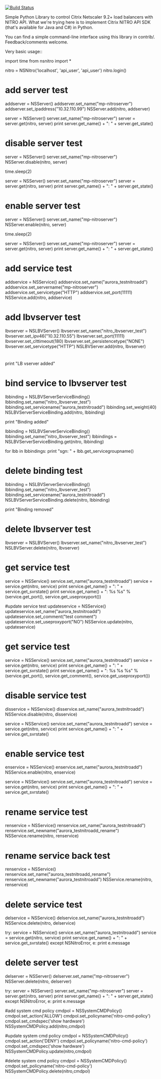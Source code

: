 [![Build Status](https://travis-ci.org/robison/nsnitro.svg?branch=master)](https://travis-ci.org/robison/nsnitro)


Simple Python Library to control Citrix Netscaler 9.2+ load balancers with NITRO API.
What we're trying here is to implement Citrix NITRO API SDK (that's available for Java and C#) in Python.

You can find a simple command-line interface using this library in contrib/.
Feedback/comments welcome.

Very basic usage::

import time
from nsnitro import *

nitro = NSNitro('localhost', 'api_user', 'api_user')
nitro.login()

# add server test
addserver = NSServer()
addserver.set_name("mp-nitroserver")
addserver.set_ipaddress("10.32.110.99")
NSServer.add(nitro, addserver)

server = NSServer()
server.set_name("mp-nitroserver")
server = server.get(nitro, server)
print server.get_name() + ": " + server.get_state()

# disable server test
server = NSServer()
server.set_name("mp-nitroserver")
NSServer.disable(nitro, server)

time.sleep(2)

server = NSServer()
server.set_name("mp-nitroserver")
server = server.get(nitro, server)
print server.get_name() + ": " + server.get_state()


# enable server test
server = NSServer()
server.set_name("mp-nitroserver")
NSServer.enable(nitro, server)

time.sleep(2)

server = NSServer()
server.set_name("mp-nitroserver")
server = server.get(nitro, server)
print server.get_name() + ": " + server.get_state()

# add service test

addservice = NSService()
addservice.set_name("aurora_testnitroadd")
addservice.set_servername("mp-nitroserver")
addservice.set_servicetype("HTTP")
addservice.set_port(11111)
NSService.add(nitro, addservice)

# add lbvserver test
lbvserver = NSLBVServer()
lbvserver.set_name("nitro_lbvserver_test")
lbvserver.set_ipv46("10.32.110.55")
lbvserver.set_port(11111)
lbvserver.set_clttimeout(180)
lbvserver.set_persistencetype("NONE")
lbvserver.set_servicetype("HTTP")
NSLBVServer.add(nitro, lbvserver)
#
print "LB vserver added"

# bind service to lbvserver test
lbbinding = NSLBVServerServiceBinding()
lbbinding.set_name("nitro_lbvserver_test")
lbbinding.set_servicename("aurora_testnitroadd")
lbbinding.set_weight(40)
NSLBVServerServiceBinding.add(nitro, lbbinding)

print "Binding added"

lbbinding = NSLBVServerServiceBinding()
lbbinding.set_name("nitro_lbvserver_test")
lbbindings = NSLBVServerServiceBinding.get(nitro, lbbinding)

for lbb in lbbindings:
        print "sgn: " + lbb.get_servicegroupname()

# delete binding test
lbbinding = NSLBVServerServiceBinding()
lbbinding.set_name("nitro_lbvserver_test")
lbbinding.set_servicename("aurora_testnitroadd")
NSLBVServerServiceBinding.delete(nitro, lbbinding)

print "Binding removed"

# delete lbvserver test
lbvserver = NSLBVServer()
lbvserver.set_name("nitro_lbvserver_test")
NSLBVServer.delete(nitro, lbvserver)

# get service test

service = NSService()
service.set_name("aurora_testnitroadd")
service = service.get(nitro, service)
print service.get_name() + ": " + service.get_svrstate()
print service.get_name() + ": %s %s" % (service.get_port(), service.get_useproxyport())

#update service test
updateservice = NSService()
updateservice.set_name("aurora_testnitroadd")
updateservice.set_comment("test comment")
updateservice.set_useproxyport("NO")
NSService.update(nitro, updateservice)

# get service test

service = NSService()
service.set_name("aurora_testnitroadd")
service = service.get(nitro, service)
print service.get_name() + ": " + service.get_svrstate()
print service.get_name() + ": %s %s %s" % (service.get_port(), service.get_comment(), service.get_useproxyport())

# disable service test

disservice = NSService()
disservice.set_name("aurora_testnitroadd")
NSService.disable(nitro, disservice)

service = NSService()
service.set_name("aurora_testnitroadd")
service = service.get(nitro, service)
print service.get_name() + ": " + service.get_svrstate()

# enable service test

enservice = NSService()
enservice.set_name("aurora_testnitroadd")
NSService.enable(nitro, enservice)

service = NSService()
service.set_name("aurora_testnitroadd")
service = service.get(nitro, service)
print service.get_name() + ": " + service.get_svrstate()


# rename service test

renservice = NSService()
renservice.set_name("aurora_testnitroadd")
renservice.set_newname("aurora_testnitroadd_rename")
NSService.rename(nitro, renservice)

# rename service back test

renservice = NSService()
renservice.set_name("aurora_testnitroadd_rename")
renservice.set_newname("aurora_testnitroadd")
NSService.rename(nitro, renservice)

# delete service test

delservice = NSService()
delservice.set_name("aurora_testnitroadd")
NSService.delete(nitro, delservice)

try:
        service = NSService()
        service.set_name("aurora_testnitroadd")
        service = service.get(nitro, service)
        print service.get_name() + ": " + service.get_svrstate()
except NSNitroError, e:
        print e.message


# delete server test
delserver = NSServer()
delserver.set_name("mp-nitroserver")
NSServer.delete(nitro, delserver)


try:
        server = NSServer()
        server.set_name("mp-nitroserver")
        server = server.get(nitro, server)
        print server.get_name() + ": " + server.get_state()
except NSNitroError, e:
        print e.message

#add system cmd policy
cmdpol = NSSystemCMDPolicy()
cmdpol.set_action('ALLOW')
cmdpol.set_policyname('nitro-cmd-policy')
cmdpol.set_cmdspec('show hardware')
NSSystemCMDPolicy.add(nitro,cmdpol)

#update system cmd policy
cmdpol = NSSystemCMDPolicy()
cmdpol.set_action('DENY')
cmdpol.set_policyname('nitro-cmd-policy')
cmdpol.set_cmdspec('show hardware')
NSSystemCMDPolicy.update(nitro,cmdpol)

#delete system cmd policy
cmdpol = NSSystemCMDPolicy()
cmdpol.set_policyname('nitro-cmd-policy')
NSSystemCMDPolicy.delete(nitro,cmdpol)
